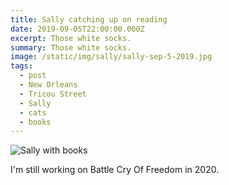 ```yaml
---
title: Sally catching up on reading
date: 2019-09-05T22:00:00.000Z
excerpt: Those white socks.
summary: Those white socks.
image: /static/img/sally/sally-sep-5-2019.jpg
tags:
  - post 
  - New Orleans
  - Tricou Street
  - Sally
  - cats
  - books
---
```


![Sally with books](/static/img/sally/sally-sep-5-2019.jpg "Sally with books")

I'm still working on Battle Cry Of Freedom in 2020.